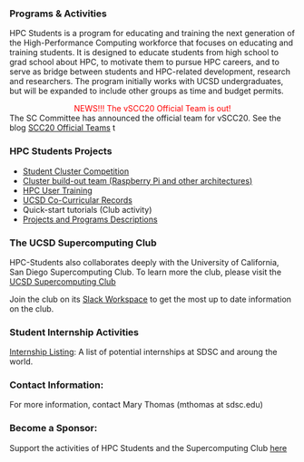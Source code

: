 ### Programs & Activities

HPC Students is a program for educating and training the next generation of the High-Performance Computing workforce that focuses on educating and training students. It is designed to educate students from high school to grad school about HPC, to motivate them to pursue HPC careers, and to serve as bridge between students and HPC-related development, research and researchers. The program initially works with UCSD undergraduates, but will be expanded to include other groups as time and budget permits. 
<center>
<font color="red">NEWS!!! The vSCC20 Official Team is out!</font><br>
</center>
The SC Committee has announced the official team for vSCC20. See the blog <a href="https://sc20.supercomputing.org/2020/09/04/global-lineup-will-compete-at-scs-first-virtual-student-cluster-competition">SCC20 Official Teams</a> t


### HPC Students Projects
* [Student Cluster Competition](https://hpc-students.sdsc.edu/scc20/index.html)
* [Cluster build-out team (Raspberry Pi and other architectures)](https://hpc-students.sdsc.edu/pi_proj.html)
* [HPC User Training](https://hpc-students.sdsc.edu/hpc-training.html)
* [UCSD Co-Curricular Records](https://hpc-students.sdsc.edu/sdsc-ccr-program.html)
* Quick-start tutorials (Club activity)
* [Projects and Programs Descriptions](https://hpc-students.sdsc.edu/projs.html)

### The UCSD Supercomputing Club

HPC-Students also collaborates deeply with the University of California, San Diego Supercomputing Club. To learn more the club, please visit the [UCSD Supercomputing Club](https://hpc-students.sdsc.edu/supercomputing_club.html)
<br>

Join the club on its [Slack Workspace](https://hpcstudentsatsdsc.slack.com) to get the most up to date information on the club.

### Student Internship Activities
[Internship Listing](internship_listing.html): A list of potential internships at SDSC and aroung the world.

### Contact Information:

For more information, contact Mary Thomas (mthomas at sdsc.edu)

### Become a Sponsor:
Support the activities of HPC Students and the Supercomputing Club [here](https://espi.ucsd.edu/make-a-gift?id=e4cddf78-4e99-462b-93ac-ffbea5886c5a)
